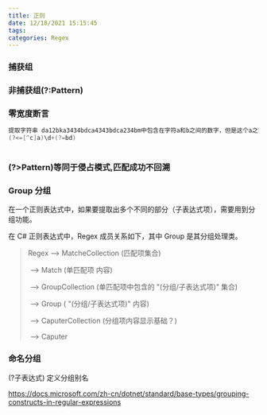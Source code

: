 ```yaml
---
title: 正则
date: 12/18/2021 15:15:45
tags: 
categories: Regex
---
```


### 捕获组 

### **非捕获组(?:Pattern)**

### **零宽度断言**

```c#
提取字符串 da12bka3434bdca4343bdca234bm中包含在字符a和b之间的数字，但是这个a之前的字符不能是c；b后面的字符必须是d才能提取。
(?<=[^c]a)\d+(?=bd)
    
```
### **(?>Pattern)等同于侵占模式,匹配成功不回溯**

### Group 分组

在一个正则表达式中，如果要提取出多个不同的部分（子表达式项），需要用到分组功能。

在 C# 正则表达式中，Regex 成员关系如下，其中 Group 是其分组处理类。

> Regex –> MatcheCollection (匹配项集合)
>
> ​     –> Match (单匹配项 内容)
>
> ​        –> GroupCollection (单匹配项中包含的 "(分组/子表达式项)" 集合)
>
> ​           –> Group ( "(分组/子表达式项)" 内容)
>
> ​              –> CaputerCollection (分组项内容显示基础？)
>
> ​                 –> Caputer

### 命名分组

(?<xxx>子表达式) 定义分组别名









https://docs.microsoft.com/zh-cn/dotnet/standard/base-types/grouping-constructs-in-regular-expressions
